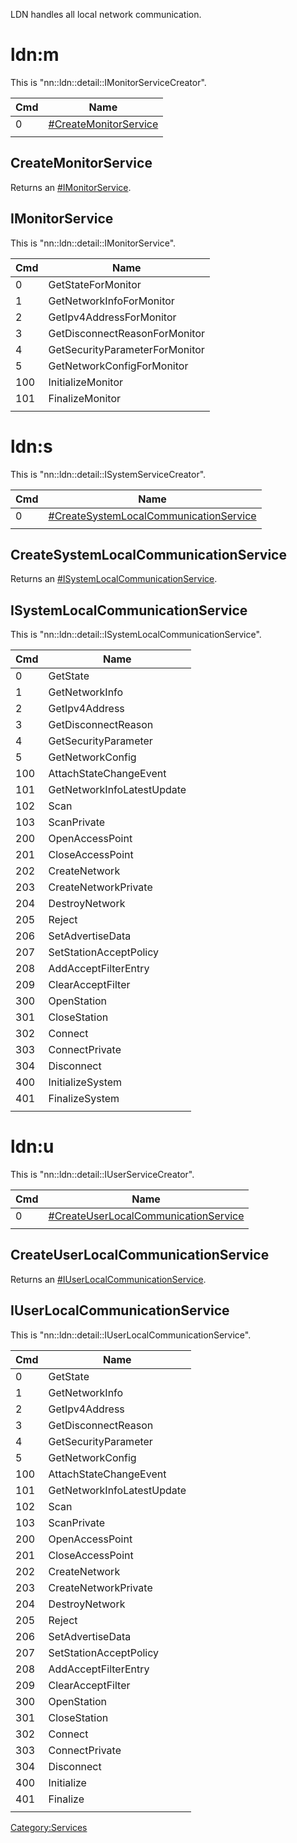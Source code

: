 LDN handles all local network communication.

# ldn:m

This is "nn::ldn::detail::IMonitorServiceCreator".

| Cmd | Name                                                       |
| --- | ---------------------------------------------------------- |
| 0   | [\#CreateMonitorService](#CreateMonitorService "wikilink") |
|     |                                                            |

## CreateMonitorService

Returns an [\#IMonitorService](#IMonitorService "wikilink").

## IMonitorService

This is "nn::ldn::detail::IMonitorService".

| Cmd | Name                           |
| --- | ------------------------------ |
| 0   | GetStateForMonitor             |
| 1   | GetNetworkInfoForMonitor       |
| 2   | GetIpv4AddressForMonitor       |
| 3   | GetDisconnectReasonForMonitor  |
| 4   | GetSecurityParameterForMonitor |
| 5   | GetNetworkConfigForMonitor     |
| 100 | InitializeMonitor              |
| 101 | FinalizeMonitor                |
|     |                                |

# ldn:s

This is
"nn::ldn::detail::ISystemServiceCreator".

| Cmd | Name                                                                                         |
| --- | -------------------------------------------------------------------------------------------- |
| 0   | [\#CreateSystemLocalCommunicationService](#CreateSystemLocalCommunicationService "wikilink") |
|     |                                                                                              |

## CreateSystemLocalCommunicationService

Returns an
[\#ISystemLocalCommunicationService](#ISystemLocalCommunicationService "wikilink").

## ISystemLocalCommunicationService

This is "nn::ldn::detail::ISystemLocalCommunicationService".

| Cmd | Name                       |
| --- | -------------------------- |
| 0   | GetState                   |
| 1   | GetNetworkInfo             |
| 2   | GetIpv4Address             |
| 3   | GetDisconnectReason        |
| 4   | GetSecurityParameter       |
| 5   | GetNetworkConfig           |
| 100 | AttachStateChangeEvent     |
| 101 | GetNetworkInfoLatestUpdate |
| 102 | Scan                       |
| 103 | ScanPrivate                |
| 200 | OpenAccessPoint            |
| 201 | CloseAccessPoint           |
| 202 | CreateNetwork              |
| 203 | CreateNetworkPrivate       |
| 204 | DestroyNetwork             |
| 205 | Reject                     |
| 206 | SetAdvertiseData           |
| 207 | SetStationAcceptPolicy     |
| 208 | AddAcceptFilterEntry       |
| 209 | ClearAcceptFilter          |
| 300 | OpenStation                |
| 301 | CloseStation               |
| 302 | Connect                    |
| 303 | ConnectPrivate             |
| 304 | Disconnect                 |
| 400 | InitializeSystem           |
| 401 | FinalizeSystem             |
|     |                            |

# ldn:u

This is
"nn::ldn::detail::IUserServiceCreator".

| Cmd | Name                                                                                     |
| --- | ---------------------------------------------------------------------------------------- |
| 0   | [\#CreateUserLocalCommunicationService](#CreateUserLocalCommunicationService "wikilink") |
|     |                                                                                          |

## CreateUserLocalCommunicationService

Returns an
[\#IUserLocalCommunicationService](#IUserLocalCommunicationService "wikilink").

## IUserLocalCommunicationService

This is "nn::ldn::detail::IUserLocalCommunicationService".

| Cmd | Name                       |
| --- | -------------------------- |
| 0   | GetState                   |
| 1   | GetNetworkInfo             |
| 2   | GetIpv4Address             |
| 3   | GetDisconnectReason        |
| 4   | GetSecurityParameter       |
| 5   | GetNetworkConfig           |
| 100 | AttachStateChangeEvent     |
| 101 | GetNetworkInfoLatestUpdate |
| 102 | Scan                       |
| 103 | ScanPrivate                |
| 200 | OpenAccessPoint            |
| 201 | CloseAccessPoint           |
| 202 | CreateNetwork              |
| 203 | CreateNetworkPrivate       |
| 204 | DestroyNetwork             |
| 205 | Reject                     |
| 206 | SetAdvertiseData           |
| 207 | SetStationAcceptPolicy     |
| 208 | AddAcceptFilterEntry       |
| 209 | ClearAcceptFilter          |
| 300 | OpenStation                |
| 301 | CloseStation               |
| 302 | Connect                    |
| 303 | ConnectPrivate             |
| 304 | Disconnect                 |
| 400 | Initialize                 |
| 401 | Finalize                   |
|     |                            |

[Category:Services](Category:Services "wikilink")
